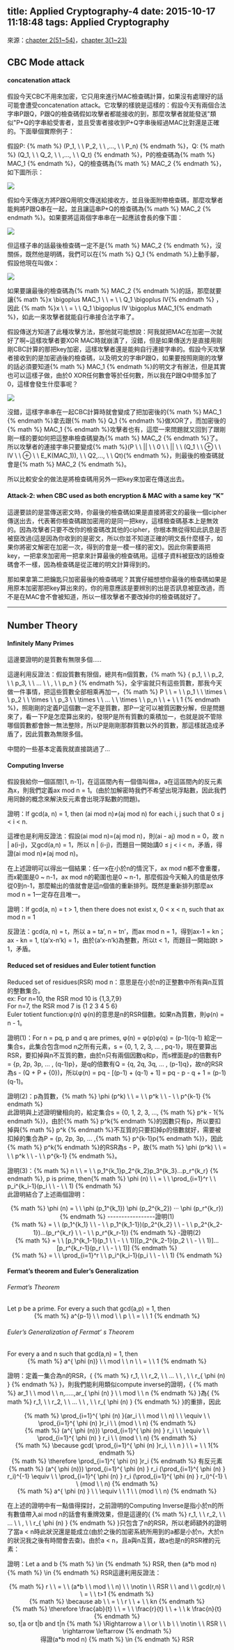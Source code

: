 title: Applied Cryptography-4
date: 2015-10-17 11:18:48
tags: Applied Cryptography
---
來源：[chapter 2(51~54)](http://eastl.github.io/papers/Chapter2.pdf)，[chapter 3(1~23)](http://staff.csie.ncu.edu.tw/yensm/lecture/Cryptography/Chapter-3%20Number%20Theory.pdf)

<h2> CBC Mode attack </h2>

<h4> concatenation attack  </h4>
假設今天CBC不用來加密，它只用來進行MAC檢查碼計算，如果沒有處理好的話可能會遭受concatenation attack。它攻擊的樣貌是這樣的：假設今天有兩個合法字串P跟Q，P跟Q的檢查碼假如攻擊者都能接收的到，那麼攻擊者就能發送"類似"P+Q的字串給受害者，並且受害者接收到P+Q字串後經過MAC比對還是正確的。下面舉個實際例子：

假設P: {% math %} (P_1, \ \ P_2, \ \ ,..., \ \ P_n) {% endmath %}，Q: {% math %} (Q_1, \ \ Q_2, \ \ ,..., \ \ Q_t) {% endmath %}，P的檢查碼為{% math %} MAC_1 {% endmath %}，Q的檢查碼為{% math %} MAC_2 {% endmath %}，如下圖所示：

![](/images/CBC_twostring.jpg)

假如今天傳送方將P跟Q用明文傳送給接收方，並且後面附帶檢查碼，那麼攻擊者能夠將P跟Q串在一起，並且讓這串P+Q的檢查碼為{% math %} MAC_2 {% endmath %}。如果要將這兩個字串串在一起應該會長的像下圖：

![](/images/concenation1.jpg)

但這樣子串的話最後檢查碼一定不是{% math %} MAC_2 {% endmath %}，沒關係，既然他是明碼，我們可以在{% math %} Q_1 {% endmath %}上動手腳，假設他現在叫做x：

![](/images/concenation2.jpg)

如果要讓最後的檢查碼為{% math %} MAC_2 {% endmath %}的話，那麼就要讓{% math %}x \bigoplus MAC_1 \ \ = \ \ Q_1 \bigoplus IV{% endmath %} ，因此 {% math %}x \ \ = \ \ Q_1 \bigoplus IV \bigoplus MAC_1{% endmath %}，如此一來攻擊者就能自行串接合法字串了。

假設傳送方知道了此種攻擊方法，那他就可能想說：阿我就把MAC在加密一次就好了啊~這樣攻擊者要XOR MAC時就崩潰了，沒錯，但是如果傳送方是直接用剛剛CBC計算的那把key加密，這樣攻擊者還是能夠自行連接字串的。假設今天攻擊者接收到的是加密過後的檢查碼，以及明文的字串P跟Q，如果要按照剛剛的攻擊的話必須要知道{% math %} MAC_1 {% endmath %}的明文才有辦法，但是其實也可以這樣子做，由於0 XOR任何數會等於任何數，所以我在P跟Q中間多加了0，這樣會發生什麼事呢？

![](/images/concenation3.jpg)

沒錯，這樣字串串在一起CBC計算時就會變成了把加密後的{% math %} MAC_1 {% endmath %}拿去跟{% math %} Q_1 {% endmath %}做XOR了，而加密後的{% math %} MAC_1 {% endmath %}攻擊者也有，這麼一來問題就又回到了跟剛剛一樣的要如何把這整串檢查碼變為{% math %} MAC_2 {% endmath %}了。所以攻擊者的連接字串只要變成{% math %}(P \ \ || \ \ 0 \ \ || \ \ (Q_1 \ \ ⊕ \ \ IV \ \ ⊕ \ \ E_K(MAC_1)), \ \ Q2,…, \ \ Qt){% endmath %}，則最後的檢查碼就會是{% math %} MAC_2 {% endmath %}。

所以比較安全的做法是將檢查碼用另外一把key來加密在傳送出去。

<h4> Attack-2: when CBC used as both encryption & MAC with a same key “K” </h4>
這邊要談的是當傳送密文時，你最後的檢查碼如果是直接將密文的最後一個cipher傳送出去，代表著你檢查碼跟加密用的是同一把key，這樣檢查碼基本上是無效的。因為攻擊者只要不改你的檢查碼改其他的cipher，你根本無從得知此訊息是否被竄改過(這是因為你收到的是密文，所以你並不知道正確的明文長什麼樣子，如果你將密文解密在加密一次，得到的會是一模一樣的密文)。因此你需要兩把key，一把拿來加密用一把拿來計算最後的檢查碼用。這樣子資料被竄改的話檢查碼會不一樣，因為檢查碼是從正確的明文計算得到的。

那如果拿第二把鑰匙只加密最後的檢查碼呢？其實仔細想想你最後的檢查碼如果是用原本加密那把key算出來的，你的用意應該是要辨別的出是否訊息被竄改過，而不是在MAC會不會被知道，所以一樣攻擊者不要改掉你的檢查碼就好了。

<hr>

<h2> Number Theory </h2>

<h4> Infinitely Many Primes </h4>
這邊要證明的是質數有無限多個.....

這邊利用反證法：假設質數有限個，總共有n個質數，{% math %} \{ p_1, \ \ p_2, \ \ p_3, \ \ ... \ \ , \ \ p_n \} {% endmath %}，全宇宙就只有這些質數，那我今天做一件事情，把這些質數全部相乘再加一，{% math %} P \ \ = \ \ p_1 \ \ \times \ \ p_2 \ \ \times \ \ p_3 \ \ \times \ \ ... \ \ \times \ \ p_n \ \ + \ \ 1  {% endmath %}，照剛剛的定義P這個數一定不是質數，那P一定可以被質因數分解，但是問題來了，看一下P是怎麼算出來的，發現P是所有質數的乘積加一，也就是說不管除哪個質數都會餘一無法整除，所以P是剛剛那群質數以外的質數，那這樣就造成矛盾了，因此質數為無限多個。

中間的一些基本定義我就直接跳過了...

<h4> Computing Inverse </h4>
假設我給你一個區間[1, n-1]，在這區間內有一個值叫做a，a在這區間內的反元素為x，則我們定義ax mod n = 1。(由於加解密時我們不希望出現浮點數，因此我們用同餘的概念來解決反元素會出現浮點數的問題)。

證明：If gcd(a, n) = 1, then (ai mod n)≠(aj mod n) for each i, j such that 0 ≤ j < i < n.

這裡也是利用反證法：假設(ai mod n)=(aj mod n)，則(ai - aj) mod n = 0，故 n | a(i-j)，又gcd(a,n) = 1，所以 n | (i-j)，而題目一開始講0 ≤ j < i < n，矛盾，得證(ai mod n)≠(aj mod n)。

在上述證明可以得出一個結果：任一x在小於n的情況下，ax mod n都不會重覆，而x範圍是0 ~ n-1，ax mod n的範圍也是0 ~ n-1，那麼假設今天輸入的值是依序從0到n-1，那麼輸出的值就會是這n個值的重新排列。既然是重新排列那麼ax mod n = 1一定存在且唯一。


證明：If gcd(a, n) = t > 1, then there does not exist x, 0 < x < n, such that ax mod n = 1

反證法：gcd(a, n) = t，所以 a = ta’, n = tn’，而ax mod n = 1，得到ax-1 = kn；ax - kn = 1, t(a’x-n’k) = 1，由於(a’x-n’k)為整數，所以t < 1，而題目一開始說t > 1，矛盾。

<h4> Reduced set of residues and Euler totient function </h4>

Reduced set of residues(RSR) mod n：意思是在小於n的正整數中所有與n互質的整數集合。  
ex: For n=10, the RSR mod 10 is {1,3,7,9}  
For n=7, the RSR mod 7 is {1 2 3 4 5 6}  
Euler totient function:φ(n)  φ(n)的意思是n的RSR個數。如果n為質數，則φ(n) = n - 1。

證明(1)：For n = pq, p and q are primes, φ(n) = φ(p)φ(q) = (p-1)(q-1)
給定一集合s，此集合包含mod n之所有元素，s = {0, 1, 2, 3, ... , pq-1}，現在要算出RSR，要扣掉與n不互質的數，由於n只有兩個因數q和p，而s裡面是p的倍數有P = {p, 2p, 3p, ... , (q-1)p}，是q的倍數有Q = {q, 2q, 3q, ... , (p-1)q}，故n的RSR為s - (Q + P + {0})，所以φ(n) = pq - [(p-1) + (q-1) + 1] = pq - p - q + 1 = (p-1)(q-1)。

證明(2)：p為質數，{% math %} \phi (p^k) \ \ = \ \ p^k \ \ - \ \ p^{k-1} {% endmath %}  
此證明與上述證明蠻相向的，給定集合s = {0, 1, 2, 3, ..., {% math %} p^k - 1{% endmath %}}，由於{% math %} p^k{% endmath %}的因數只有p，所以要扣掉與{% math %} p^k {% endmath %}不互質的只要扣掉p的倍數就好，需要被扣掉的集合為P = {p, 2p, 3p, ... ,{% math %} p^{k-1}p{% endmath %}}，因此{% math %} p^k{% endmath %}的RSR為s - P，故{% math %} \phi (p^k) \ \ = \ \ p^k \ \ - \ \ p^{k-1} {% endmath %}。

證明(3)：{% math %} n \ \ = \ \ p_1^{k_1}p_2^{k_2}p_3^{k_3}...p_r^{k_r} {% endmath %}, p is prime, then{% math %} \phi (n) \ \ = \ \ \prod_{i=1}^r \ \ p_i^{k_i-1}(p_i \ \ - \ \ 1) {% endmath %}  
此證明結合了上述兩個證明：
<center> {% math %} \phi (n) = \ \  \phi (p_1^{k_1}) \phi (p_2^{k_2}) ‧‧‧ \phi (p_r^{k_r}) {% endmath %} -----------------證明(1)</center>
<center> {% math %} = \ \ (p_1^{k_1} \ \ - \ \ p_1^{k_1-1})(p_2^{k_2} \ \ - \ \ p_2^{k_2-1})...(p_r^{k_r} \ \ - \ \ p_r^{k_r-1}) {% endmath %} -證明(2)</center>
<center> {% math %} = \ \ [p_1^{k_1-1}(p_1 \ \ - \ \ 1)][p_2^{k_2-1}(p_2 \ \ - \ \ 1)]...[p_r^{k_r-1}(p_r \ \ - \ \ 1)] {% endmath %}  </center>
<center> {% math %}  = \ \ \prod_{i=1}^r \ \ p_i^{k_i-1}(p_i \ \ - \ \ 1) {% endmath %} </center>



<h4> Fermat’s theorem and Euler’s Generalization  </h4>
<h6> Fermat’s Theorem </h6>
Let p be a prime. For every a such that gcd(a,p) = 1, then
<center> {% math %} a^{p-1} \ \ mod \ \ p \ \ = \ \ 1 {% endmath %} </center>

<h6> Euler’s Generalization of  Fermat’ s Theorem </h6>
For every a and n such that gcd(a,n) = 1, then
<center> {% math %} a^{ \phi (n)} \ \ mod \ \ n \ \ = \ \ 1 {% endmath %} </center>

證明：定義一集合為n的RSR，{ {% math %} r_1, \ \ r_2, \ \ ... \ \ , \ \ r_{ \phi (n) } {% endmath %} }，則我們能利用類似compute inverse的證明，{ {% math %} ar_1 \ \ mod \ \ n,.....,ar_{ \phi (n) } \ \ mod \ \ n {% endmath %} }為{ {% math %} r_1, \ \ r_2, \ \ ... \ \ , \ \ r_{ \phi (n) } {% endmath %} }的重排，因此
<center> {% math %} \prod_{i=1}^{ \phi (n) }(ar_i \ \ mod \ \ n) \ \ \equiv \ \ \prod_{i=1}^{ \phi (n) }r_i \ \ (mod \ \ n) {% endmath %} </center>
<center> {% math %} (a^{ \phi (n)}) \prod_{i=1}^{ \phi (n) } r_i \ \ \equiv \ \ \prod_{i=1}^{ \phi (n) } r_i \ \ (mod \ \ n) {% endmath %} </center>
<center> {% math %} \because gcd( \prod_{i=1}^{ \phi (n) }r_i, \ \ n ) \ \ = \ \ 1{% endmath %} </center>
<center> {% math %} \therefore \prod_{i=1}^{ \phi (n) }r_i {% endmath %} 有反元素 </center>
<center> {% math %} (a^{ \phi (n)}) \prod_{i=1}^{ \phi (n) } r_i (\prod_{i=1}^{ \phi (n) } r_i)^{-1} \equiv \ \ \prod_{i=1}^{ \phi (n) } r_i (\prod_{i=1}^{ \phi (n) } r_i)^{-1} \ \ (mod \ \ n) {% endmath %} </center>
<center> {% math %} a^{ \phi (n) } \ \ \equiv \ \ 1 \ \ (mod \ \ n) {% endmath %} </center>

在上述的證明中有一點值得探討，之前證明的Computing Inverse是指小於n的所有數值帶入ai mod n的話會有重牌效果，但是這邊的{ {% math %} r_1, \ \ r_2, \ \ ... \ \ , \ \ r_{ \phi (n) } {% endmath %} }只包含了n的RSR，所以老師額外的證明了當a < n時此狀況還是能成立(由於之後的加密系統所用到的a都是小於n，大於n的狀況我之後有時間會去查)。由於a < n，且a與n互質，故a也是n的RSR裡的元素：

證明：Let a and b {% math %} \in {% endmath %} RSR, then (a*b mod n) {% math %} \in {% endmath %} RSR這邊利用反證法：

<center> {% math %} r \ \ = \ \ (a*b \ \ mod \ \ n) \ \ \notin \ \ RSR \ \ and \ \ gcd(r,n) \ \ = \ \ t>1 {% endmath %} </center>
<center> {% math %} \because ab \ \ = \ \ r \ \ + \ \ kn {% endmath %} </center>
<center> {% math %} \therefore \frac{ab}{t} \ \ = \ \ \frac{r}{t} \ \ + \ \ k \frac{n}{t} {% endmath %} </center>
<center> so, t|a or t|b and t|n {% math %} \Rightarrow a \ \ or \ \ b \ \ \notin \ \ RSR \ \ \rightarrow \leftarrow {% endmath %} </center>
<center>得證(a*b mod n) {% math %} \in {% endmath %} RSR</center>
